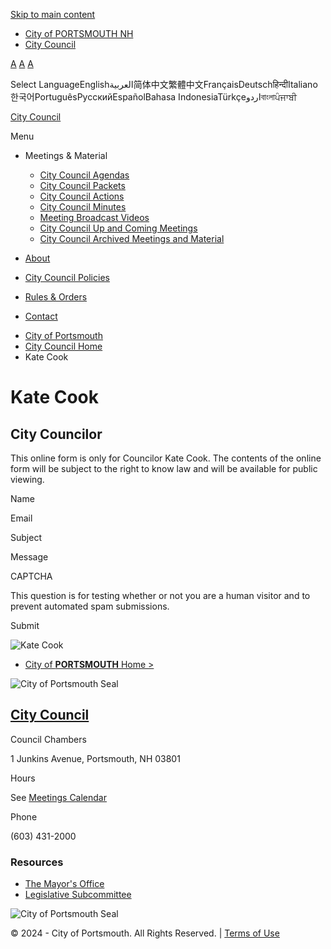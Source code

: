 [Skip to main content](https://www.cityofportsmouth.com/citycouncil/profiles/kate-cook/)

- [City of PORTSMOUTH NH](https://www.cityofportsmouth.com)
- [City Council](https://www.cityofportsmouth.com/citycouncil)

[A](https://www.cityofportsmouth.com/citycouncil/profiles/kate-cook) [A](https://www.cityofportsmouth.com/citycouncil/profiles/kate-cook) [A](https://www.cityofportsmouth.com/citycouncil/profiles/kate-cook)

Select LanguageEnglishالعربية简体中文繁體中文FrançaisDeutschहिन्दीItaliano한국어PortuguêsРусскийEspañolBahasa IndonesiaTürkçeاردوবাংলাਪੰਜਾਬੀ

[City Council](https://www.cityofportsmouth.com/citycouncil "Home")

Menu

- Meetings &amp; Material
  
  - [City Council Agendas](https://www.cityofportsmouth.com/citycouncil/city-council-agendas "Agendas for City Council Meetings in PDF")
  - [City Council Packets](https://www.cityofportsmouth.com/citycouncil/city-council-council-packets "City Council Packets in PDF")
  - [City Council Actions](https://www.cityofportsmouth.com/citycouncil/city-council-actions "City Council Action Sheets")
  - [City Council Minutes](https://www.cityofportsmouth.com/citycouncil/city-council-minutes "City Council Minutes in PDF ")
  - [Meeting Broadcast Videos](https://www.cityofportsmouth.com/citycouncil/city-council-broadcast-videos "YouTube Links of Recorded Council Meetings")
  - [City Council Up and Coming Meetings](https://www.cityofportsmouth.com/citycouncil/city-council-meetings-calendar "Up and Coming City Council Meetings")
  - [City Council Archived Meetings and Material](https://www.cityofportsmouth.com/citycouncil/city-council-archived-meetings)
- [About](https://www.cityofportsmouth.com/citycouncil/city-council-information)
- [City Council Policies](https://www.cityofportsmouth.com/citycouncil/city-council-policies)
- [Rules &amp; Orders](https://www.cityofportsmouth.com/citycouncil/revised-rules-orders-portsmouth-city-council-adopted-city-council-01162024)
- [Contact](https://www.cityofportsmouth.com/citycouncil/contact-all-city-councilors)

<!--THE END-->

<!--THE END-->

- [City of Portsmouth](https://www.cityofportsmouth.com)
- [City Council Home](https://www.cityofportsmouth.com/citycouncil)
- Kate Cook

# Kate Cook

## City Councilor

This online form is only for Councilor Kate Cook. The contents of the online form will be subject to the right to know law and will be available for public viewing.

Name

Email

Subject

Message

CAPTCHA

This question is for testing whether or not you are a human visitor and to prevent automated spam submissions.

Submit

![Kate Cook](https://www.cityofportsmouth.com/sites/default/files/styles/profile_full/public/2021-12/cook222.jpg?itok=z1vSwe4l)

<!--THE END-->

- [City of **PORTSMOUTH** Home &gt;](https://www.cityofportsmouth.com)

![City of Portsmouth Seal](https://www.cityofportsmouth.com/sites/default/files/deparment-seals/seal_4.png)

## [City Council](https://www.cityofportsmouth.com/citycouncil)

Council Chambers

1 Junkins Avenue, Portsmouth, NH 03801

Hours

See [Meetings Calendar](https://www.cityofportsmouth.com/citycouncil/profiles/kate-cook)

Phone

(603) 431-2000

### Resources

- [The Mayor's Office](https://www.cityofportsmouth.com/mayor)
- [Legislative Subcommittee](https://www.cityofportsmouth.com/legislative-subcommittee)

![City of Portsmouth Seal](https://www.cityofportsmouth.com/sites/default/files/deparment-seals/seal_4.png)

© 2024 - City of Portsmouth. All Rights Reserved. | [Terms of Use](https://www.cityofportsmouth.com/city/terms-use)